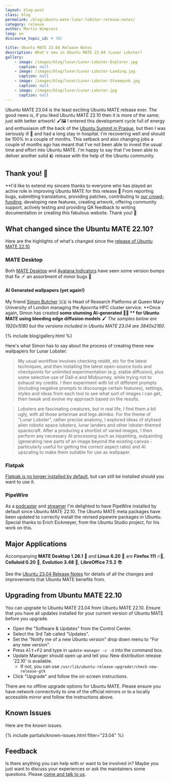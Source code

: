 ```yaml
---
layout: blog-post
class: blog
permalink: /blog/ubuntu-mate-lunar-lobster-release-notes/
category: release
author: Martin Wimpress
lang: en
discourse_topic_id: # TBC

title: Ubuntu MATE 23.04 Release Notes
description: What's new in Ubuntu MATE 23.04 (Lunar Lobster)
gallery:
    - image: /images/blog/lunar/Lunar-Lobster-Explorer.jpg
      caption: null
    - image: /images/blog/lunar/Lunar-Lobster-Landing.jpg
      caption: null
    - image: /images/blog/lunar/Lunar-Lobster-Steampunk.jpg
      caption: null
    - image: /images/blog/lunar/Lunar-Lobster.jpg
      caption: null
---
```


Ubuntu MATE 23.04 is the least exciting Ubuntu MATE release ever. The good news is, if you liked Ubuntu MATE 22.10 then it is more of the same; just with better artwork! 🖌️🖼️ I entered this development cycle full of energy and enthusiasm off the back of the [Ubuntu Summit in Prague](https://ubuntu.com/blog/ubuntu-summit-2022-reflections), but then I was seriously ill 🤒 and had a long stay in hospital. I'm recovering well and should be 100% in a couple of months. This setback and also changing jobs a couple of months ago has meant that I've not been able to invest the usual time and effort into Ubuntu MATE. I'm happy to say that I've been able to deliver another solid 🪨 release with the help of the Ubuntu community.

## Thank you! 🙇

**I'd like to extend my sincere thanks to everyone who has played an active role in improving Ubuntu MATE for this release 👏 From reporting bugs, submitting translations, providing patches, contributing to [our crowd-funding](https://www.patreon.com/ubuntu_mate), developing new features, creating artwork, offering community support, actively
testing and providing QA feedback to writing documentation or creating this fabulous website. Thank you! 💚

## What changed since the Ubuntu MATE 22.10?

Here are the highlights of what's changed since the [release of Ubuntu MATE 22.10](https://ubuntu-mate.org/blog/ubuntu-mate-kinetic-kudu-release-notes/)

### MATE Desktop

Both [MATE Desktop](https://mate-desktop.org) and
[Ayatana Indicators](https://github.com/AyatanaIndicators) have seen some version bumps that fix 🩹 an assortment of minor bugs 🐛

#### AI Generated wallpapers (yet again!)

My friend [Simon Butcher](https://twitter.com/simonjbutcher) 🇬🇧 is Head of Research Platforms at Queen Mary University of London managing the Apocrita HPC cluster service. **Once again, Simon has created **some stunning **AI-generated** 🤖🧠 ** for Ubuntu MATE using bleeding edge diffusion models** 🖌 *The samples below are 1920x1080 but the versions included in Ubuntu MATE 23.04 are 3840x2160*.

{% include blog/gallery.html %}

Here's what Simon has to say about the process of creating these new wallpapers for Lunar Lobster:

> My usual workflow involves checking reddit, etc for the latest techniques, and then installing the latest open-source tools and checkpoints for unlimited experimentation (e.g. stable diffusion), plus some selective use of Dall-e and Midjourney, while trying not to exhaust my credits. I then experiment with lot of different prompts (including negative prompts to discourage certain features), settings, styles and ideas from each tool to see what sort of images I can get, then tweak and evolve my approach based on the results.

> Lobsters are fascinating creatures, but in real life, I find them a bit ugly, with all those antennae and legs akimbo. For the theme of "Lunar Lobster", rather precise anatomy, I explored ideas of stylised alien robotic space lobsters, lunar landers and other lobster-themed spacecraft. After a producing a shortlist of varied images, I then perform any necessary AI processing such as inpainting, outpainting (generating new parts of an image beyond the existing canvas - particularly useful for getting the correct aspect ratio) and AI upscaling to make them suitable for use as wallpaper.

### Flatpak

[Flatpak is no longer installed by default](https://discourse.ubuntu.com/t/ubuntu-flavor-packaging-defaults/34061), but can still be installed should you want to use it.

### PipeWire

As a [podcaster](https://linuxdowntime.com/) and [streamer](https://twitch.tv/WimpysWorld) I'm delighted to have PipeWire installed by default since Ubuntu MATE 22.10. The Ubuntu MATE meta packages have been updated to correctly install the revised pipewire packages in Ubuntu. Special thanks to Erich Eickmeyer, from the Ubuntu Studio project, for his work on this.

## Major Applications

Accompanying **MATE Desktop 1.26.1** 🧉 and **Linux 6.20** 🐧 are **Firefox 111** 🔥🦊,
**Celluloid 0.20** 🎥, **Evolution 3.48** 📧, **LibreOffice 7.5.2** 📚

See the [Ubuntu 23.04 Release Notes](https://discourse.ubuntu.com/t/lunar-lobster-release-notes/31910)
for details of all the changes and improvements that Ubuntu MATE benefits from.

<!--
{% include blog/jumbotron.html
    title = "Download Ubuntu MATE 23.04"
    text = "This new release will be first available for PC/Mac users."
    button_text = "Download"
    button_url = "/download/"
%}
-->

## Upgrading from Ubuntu MATE 22.10

You can upgrade to Ubuntu MATE 23.04 from Ubuntu MATE 22.10. Ensure that you
have all updates installed for your current version of Ubuntu MATE before you
upgrade.

  * Open the "Software & Updates" from the Control Center.
  * Select the 3rd Tab called "Updates".
  * Set the "Notify me of a new Ubuntu version" drop down menu to "For any new version".
  * Press <kbd>Alt</kbd>+<kbd>F2</kbd> and type in `update-manager -c -d` into the command box.
  * Update Manager should open up and tell you: New distribution release '22.10' is available.
    * If not, you can use `/usr/lib/ubuntu-release-upgrader/check-new-release-gtk`
  * Click "Upgrade" and follow the on-screen instructions.

There are no offline upgrade options for Ubuntu MATE. Please ensure you have
network connectivity to one of the official mirrors or to a locally accessible
mirror and follow the instructions above.

## Known Issues

Here are the known issues.

{% include partials/known-issues.html filter="23.04" %}

## Feedback

Is there anything you can help with or want to be involved in? Maybe you just
want to discuss your experiences or ask the maintainers some questions. Please
[come and talk to us](https://ubuntu-mate.community/).
